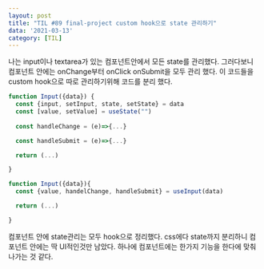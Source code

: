 ```yaml
---
layout: post
title: "TIL #89 final-project custom hook으로 state 관리하기"
data: '2021-03-13'
category: [TIL]
---
```


나는 input이나 textarea가 있는 컴포넌트안에서 모든 state를 관리했다. 그러다보니 컴포넌트 안에는 onChange부터 onClick onSubmit을 모두 관리 했다. 이 코드들을 custom hook으로 따로 관리하기위해 코드를 분리 했다. 

```js
function Input({data}) {
  const {input, setInput, state, setState} = data
  const [value, setValue] = useState("")
  
  const handleChange = (e)=>{...}

  const handleSubmit = (e)=>{...}

  return (...)

}
```
```js
function Input({data}){
  const {value, handelChange, handleSubmit} = useInput(data)

  return (...)

}
```
컴포넌트 안에 state관리는 모두 hook으로 정리했다. css에다 state까지 분리하니 컴포넌트 안에는 딱 UI적인것만 남았다. 하나에 컴포넌트에는 한가지 기능을 한다에 맞춰 나가는 것 같다. 

